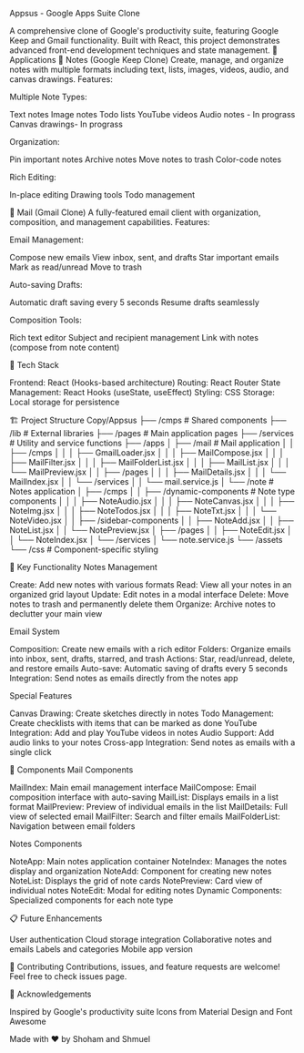Appsus - Google Apps Suite Clone

A comprehensive clone of Google's productivity suite, featuring Google Keep and Gmail functionality. Built with React, this project demonstrates advanced front-end development techniques and state management.
📱 Applications
📝 Notes (Google Keep Clone)
Create, manage, and organize notes with multiple formats including text, lists, images, videos, audio, and canvas drawings.
Features:

Multiple Note Types:

Text notes
Image notes
Todo lists
YouTube videos
Audio notes - In prograss
Canvas drawings- In prograss


Organization:

Pin important notes
Archive notes
Move notes to trash
Color-code notes


Rich Editing:

In-place editing
Drawing tools
Todo management



📧 Mail (Gmail Clone)
A fully-featured email client with organization, composition, and management capabilities.
Features:

Email Management:

Compose new emails
View inbox, sent, and drafts
Star important emails
Mark as read/unread
Move to trash


Auto-saving Drafts:

Automatic draft saving every 5 seconds
Resume drafts seamlessly


Composition Tools:

Rich text editor
Subject and recipient management
Link with notes (compose from note content)



🚀 Tech Stack

Frontend: React (Hooks-based architecture)
Routing: React Router
State Management: React Hooks (useState, useEffect)
Styling: CSS
Storage: Local storage for persistence



🏗️ Project Structure
Copy/Appsus
├── /cmps                  # Shared components
├── /lib                   # External libraries
├── /pages                 # Main application pages
├── /services              # Utility and service functions
├── /apps
│   ├── /mail              # Mail application
│   │   ├── /cmps
│   │   │   ├── GmailLoader.jsx
│   │   │   ├── MailCompose.jsx
│   │   │   ├── MailFilter.jsx
│   │   │   ├── MailFolderList.jsx
│   │   │   ├── MailList.jsx
│   │   │   └── MailPreview.jsx
│   │   ├── /pages
│   │   │   ├── MailDetails.jsx
│   │   │   └── MailIndex.jsx
│   │   └── /services
│   │       └── mail.service.js
│   └── /note              # Notes application
│       ├── /cmps
│       │   ├── /dynamic-components # Note type components
│       │   │   ├── NoteAudio.jsx
│       │   │   ├── NoteCanvas.jsx
│       │   │   ├── NoteImg.jsx
│       │   │   ├── NoteTodos.jsx
│       │   │   ├── NoteTxt.jsx
│       │   │   └── NoteVideo.jsx
│       │   ├── /sidebar-components
│       │   ├── NoteAdd.jsx
│       │   ├── NoteList.jsx
│       │   └── NotePreview.jsx
│       ├── /pages
│       │   ├── NoteEdit.jsx
│       │   └── NoteIndex.jsx
│       └── /services
│           └── note.service.js
└── /assets
    └── /css               # Component-specific styling

🔧 Key Functionality
Notes Management

Create: Add new notes with various formats
Read: View all your notes in an organized grid layout
Update: Edit notes in a modal interface
Delete: Move notes to trash and permanently delete them
Organize: Archive notes to declutter your main view

Email System

Composition: Create new emails with a rich editor
Folders: Organize emails into inbox, sent, drafts, starred, and trash
Actions: Star, read/unread, delete, and restore emails
Auto-save: Automatic saving of drafts every 5 seconds
Integration: Send notes as emails directly from the notes app

Special Features

Canvas Drawing: Create sketches directly in notes
Todo Management: Create checklists with items that can be marked as done
YouTube Integration: Add and play YouTube videos in notes
Audio Support: Add audio links to your notes
Cross-app Integration: Send notes as emails with a single click

🧩 Components
Mail Components

MailIndex: Main email management interface
MailCompose: Email composition interface with auto-saving
MailList: Displays emails in a list format
MailPreview: Preview of individual emails in the list
MailDetails: Full view of selected email
MailFilter: Search and filter emails
MailFolderList: Navigation between email folders

Notes Components

NoteApp: Main notes application container
NoteIndex: Manages the notes display and organization
NoteAdd: Component for creating new notes
NoteList: Displays the grid of note cards
NotePreview: Card view of individual notes
NoteEdit: Modal for editing notes
Dynamic Components: Specialized components for each note type

📋 Future Enhancements

User authentication
Cloud storage integration
Collaborative notes and emails
Labels and categories
Mobile app version

🤝 Contributing
Contributions, issues, and feature requests are welcome! Feel free to check issues page.

👏 Acknowledgements

Inspired by Google's productivity suite
Icons from Material Design and Font Awesome


Made with ❤️ by Shoham and Shmuel
